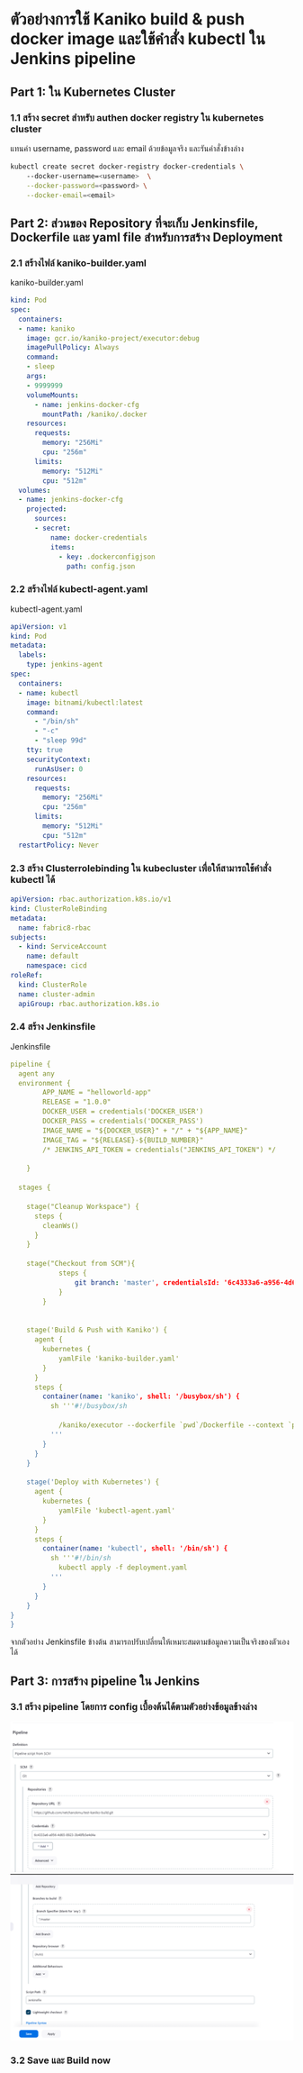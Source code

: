# ตัวอย่างการใช้ Kaniko build & push docker image  และใช้คำสั่ง kubectl ใน Jenkins pipeline
<!-- ## Table of Contents
- [Installation](#installation)
- [Usage](#usage)
- [Contributing](#contributing)
- [License](#license) -->

## Part 1: ใน Kubernetes Cluster
### 1.1 สร้าง secret สำหรับ authen docker registry ใน kubernetes cluster

แทนค่า username, password และ email ด้วยข้อมูลจริง และรันคำสั่งข้างล่าง
```bash
kubectl create secret docker-registry docker-credentials \  
    --docker-username=<username>  \
    --docker-password=<password> \
    --docker-email=<email>
```
## Part 2: ส่วนของ Repository ที่จะเก็บ Jenkinsfile, Dockerfile และ yaml file สำหรับการสร้าง Deployment
### 2.1 สร้างไฟล์ kaniko-builder.yaml 
kaniko-builder.yaml
```yaml
kind: Pod
spec:
  containers:
  - name: kaniko
    image: gcr.io/kaniko-project/executor:debug
    imagePullPolicy: Always
    command:
    - sleep
    args:
    - 9999999
    volumeMounts:
      - name: jenkins-docker-cfg
        mountPath: /kaniko/.docker
    resources:
      requests:
        memory: "256Mi"  
        cpu: "256m"      
      limits:
        memory: "512Mi"  
        cpu: "512m"      
  volumes:
  - name: jenkins-docker-cfg
    projected:
      sources:
      - secret:
          name: docker-credentials
          items:
            - key: .dockerconfigjson
              path: config.json
```
### 2.2 สร้างไฟล์ kubectl-agent.yaml
kubectl-agent.yaml
```yaml
apiVersion: v1
kind: Pod
metadata:
  labels:
    type: jenkins-agent
spec:
  containers:
  - name: kubectl
    image: bitnami/kubectl:latest
    command:
      - "/bin/sh"
      - "-c"
      - "sleep 99d"
    tty: true
    securityContext:
      runAsUser: 0
    resources:
      requests:
        memory: "256Mi"  
        cpu: "256m"      
      limits:
        memory: "512Mi"  
        cpu: "512m"
  restartPolicy: Never
```
### 2.3 สร้าง Clusterrolebinding ใน kubecluster เพื่อให้สามารถใช้คำสั่ง kubectl ได้
```yaml
apiVersion: rbac.authorization.k8s.io/v1
kind: ClusterRoleBinding
metadata:
  name: fabric8-rbac
subjects:
  - kind: ServiceAccount
    name: default
    namespace: cicd
roleRef:
  kind: ClusterRole
  name: cluster-admin
  apiGroup: rbac.authorization.k8s.io
```
### 2.4 สร้าง Jenkinsfile 
Jenkinsfile
```yaml
pipeline {
  agent any
  environment {
        APP_NAME = "helloworld-app"
        RELEASE = "1.0.0"
        DOCKER_USER = credentials('DOCKER_USER')
        DOCKER_PASS = credentials('DOCKER_PASS')
        IMAGE_NAME = "${DOCKER_USER}" + "/" + "${APP_NAME}"
        IMAGE_TAG = "${RELEASE}-${BUILD_NUMBER}"
        /* JENKINS_API_TOKEN = credentials("JENKINS_API_TOKEN") */

    }

  stages {

    stage("Cleanup Workspace") {
      steps {
        cleanWs()
      }
    }

    stage("Checkout from SCM"){
            steps {
                git branch: 'master', credentialsId: '6c4333a6-a956-4d65-8923-3b48fb5e4d4a', url: 'https://github.com/netchanokmu/test-kaniko-build.git'
            }
        }


    stage('Build & Push with Kaniko') {
      agent {
        kubernetes {
            yamlFile 'kaniko-builder.yaml'
        }
      }
      steps {
        container(name: 'kaniko', shell: '/busybox/sh') {
          sh '''#!/busybox/sh

            /kaniko/executor --dockerfile `pwd`/Dockerfile --context `pwd` --destination=${IMAGE_NAME}:${IMAGE_TAG} --destination=${IMAGE_NAME}:latest
          '''
        }
      }
    }

    stage('Deploy with Kubernetes') {
      agent {
        kubernetes {
            yamlFile 'kubectl-agent.yaml'
        }
      }
      steps {
        container(name: 'kubectl', shell: '/bin/sh') {
          sh '''#!/bin/sh
            kubectl apply -f deployment.yaml
          '''
        }
      }
    }
}
}
```
จากตัวอย่าง Jenkinsfile ข้างต้น สามารถปรับเปลี่ยนให้เหมาะสมตามข้อมูลความเป็นจริงของตัวเองได้

## Part 3: การสร้าง pipeline ใน Jenkins 

### 3.1 สร้าง pipeline โดยการ config เบื้องต้นได้ตามตัวอย่างข้อมูลข้างล่าง
![pipeline1](images/pipeline1.png)
![pipeline2](images/pipeline2.png)

### 3.2 Save และ  Build now






